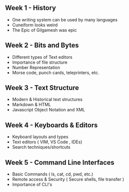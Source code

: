 ## Week 1 - History
- One writing system can be used by many languages
- Cuneiform looks weird
- The Epic of Gilgamesh was epic
## Week 2 - Bits and Bytes
- Different types of Text editors
- Importance of file structure
- Number Representation
- Morse code, punch cards, teleprinters, etc.
## Week 3 - Text Structure 
- Modern & Historical text structures
- Markdown & HTML 
- Javascript Object Notation and XML
## Week 4 - Keyboards & Editors 
- Keyboard layouts and types
- Text editors ( VIM, VS Code , IDEs)
- Search techniques/shortcuts
## Week 5 - Command Line Interfaces 
- Basic Commands ( ls, cat, cd, pwd, etc.)
- Remote access & Security ( Secure shells, file transfer )
- Importance of CLI's 
